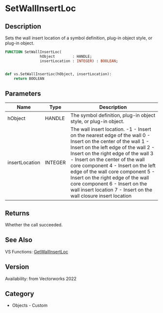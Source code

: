 # SetWallInsertLoc

## Description
Sets the wall insert location of a symbol definition, plug-in object style, or plug-in object.

```pascal
FUNCTION SetWallInsertLoc(
				hObject        : HANDLE;
				insertLocation : INTEGER) : BOOLEAN;
```

```python

def vs.SetWallInsertLoc(hObject, insertLocation):
    return BOOLEAN
```

## Parameters
|Name|Type|Description|
|---|---|---|
|hObject|HANDLE|The symbol definition, plug-in object style, or plug-in object.|
|insertLocation|INTEGER|The wall insert location.  -1 - Insert on the nearest edge of the wall 0 - Insert on the center of the wall 1 - Insert on the left edge of the wall 2 - Insert on the right edge of the wall 3 - Insert on the center of the wall core component 4 - Insert on the left edge of the wall core component 5 - Insert on the right edge of the wall core component 6 - Insert on the wall insert location 7 - Insert on the wall closure insert location|

## Returns
Whether the call succeeded.

## See Also
VS Functions:
[GetWallInsertLoc](GetWallInsertLoc.md)

## Version
Availability: from Vectorworks 2022
## Category
* Objects - Custom

